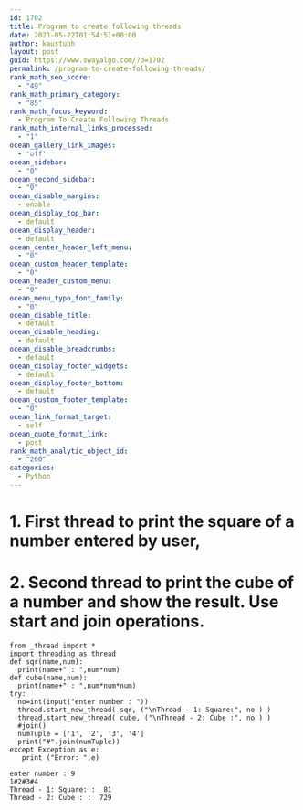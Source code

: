 ```yaml
---
id: 1702
title: Program to create following threads
date: 2021-05-22T01:54:51+00:00
author: kaustubh
layout: post
guid: https://www.swayalgo.com/?p=1702
permalink: /program-to-create-following-threads/
rank_math_seo_score:
  - "49"
rank_math_primary_category:
  - "85"
rank_math_focus_keyword:
  - Program To Create Following Threads
rank_math_internal_links_processed:
  - "1"
ocean_gallery_link_images:
  - 'off'
ocean_sidebar:
  - "0"
ocean_second_sidebar:
  - "0"
ocean_disable_margins:
  - enable
ocean_display_top_bar:
  - default
ocean_display_header:
  - default
ocean_center_header_left_menu:
  - "0"
ocean_custom_header_template:
  - "0"
ocean_header_custom_menu:
  - "0"
ocean_menu_typo_font_family:
  - "0"
ocean_disable_title:
  - default
ocean_disable_heading:
  - default
ocean_disable_breadcrumbs:
  - default
ocean_display_footer_widgets:
  - default
ocean_display_footer_bottom:
  - default
ocean_custom_footer_template:
  - "0"
ocean_link_format_target:
  - self
ocean_quote_format_link:
  - post
rank_math_analytic_object_id:
  - "260"
categories:
  - Python
---
```

# 1. First thread to print the square of a number entered by user,

# 2. Second thread to print the cube of a number and show the result. Use start and join operations.

<pre class="wp-block-code"><code>from _thread import *
import threading as thread
def sqr(name,num):
  print(name+" : ",num*num)
def cube(name,num):
  print(name+" : ",num*num*num)
try:
  no=int(input("enter number : "))
  thread.start_new_thread( sqr, ("\nThread - 1: Square:", no ) )
  thread.start_new_thread( cube, ("\nThread - 2: Cube :", no ) )
  #join()
  numTuple = &#91;'1', '2', '3', '4']
  print("#".join(numTuple))
except Exception as e:
   print ("Error: ",e)</code></pre>

<pre class="wp-block-code"><code>enter number : 9
1#2#3#4
Thread - 1: Square: :  81
Thread - 2: Cube : :  729
</code></pre>